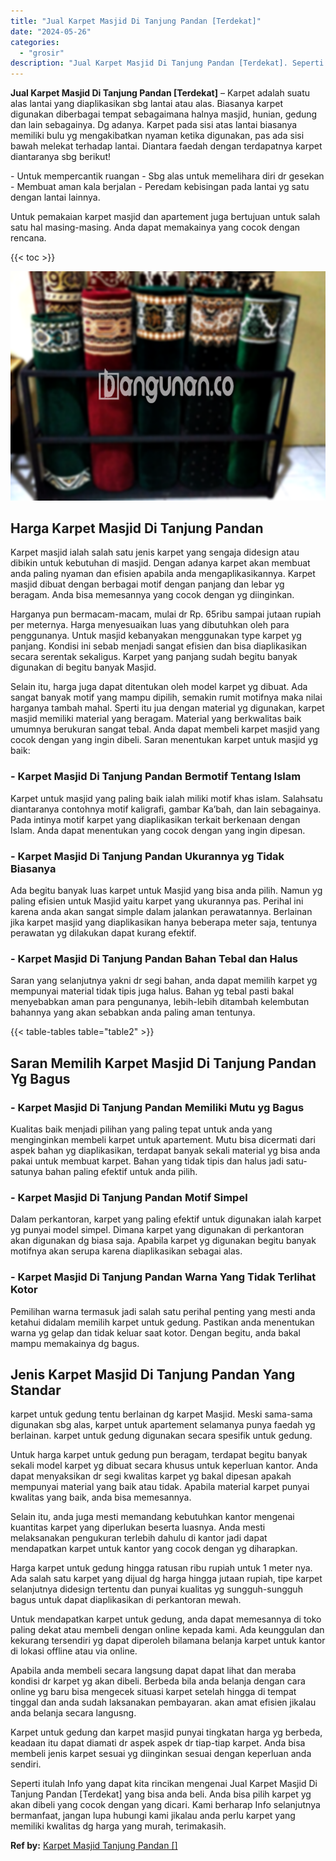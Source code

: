 ```yaml
---
title: "Jual Karpet Masjid Di Tanjung Pandan [Terdekat]"
date: "2024-05-26"
categories: 
  - "grosir"
description: "Jual Karpet Masjid Di Tanjung Pandan [Terdekat]. Seperti itulah Info yang dapat kita rincikan mengenai Jual Karpet Masjid Di Tanjung Pandan [Terdekat] yang..."
---
```


**Jual Karpet Masjid Di Tanjung Pandan \[Terdekat\]** – Karpet adalah suatu alas lantai yang diaplikasikan sbg lantai atau alas. Biasanya karpet digunakan diberbagai tempat sebagaimana halnya masjid, hunian, gedung dan lain sebagainya. Dg adanya. Karpet pada sisi atas lantai biasanya memiliki bulu yg mengakibatkan nyaman ketika digunakan, pas ada sisi bawah melekat terhadap lantai. Diantara faedah dengan terdapatnya karpet diantaranya sbg berikut!

\- Untuk mempercantik ruangan - Sbg alas untuk memelihara diri dr gesekan - Membuat aman kala berjalan - Peredam kebisingan pada lantai yg satu dengan lantai lainnya.

Untuk pemakaian karpet masjid dan apartement juga bertujuan untuk salah satu hal masing-masing. Anda dapat memakainya yang cocok dengan rencana.

{{< toc >}}

![Jual Karpet Masjid Di Tanjung Pandan [Terdekat]](/images/grosir-karpet-murah-38.png)

## Harga Karpet Masjid Di Tanjung Pandan

Karpet masjid ialah salah satu jenis karpet yang sengaja didesign atau dibikin untuk kebutuhan di masjid. Dengan adanya karpet akan membuat anda paling nyaman dan efisien apabila anda mengaplikasikannya. Karpet masjid dibuat dengan berbagai motif dengan panjang dan lebar yg beragam. Anda bisa memesannya yang cocok dengan yg diinginkan.

Harganya pun bermacam-macam, mulai dr Rp. 65ribu sampai jutaan rupiah per meternya. Harga menyesuaikan luas yang dibutuhkan oleh para penggunanya. Untuk masjid kebanyakan menggunakan type karpet yg panjang. Kondisi ini sebab menjadi sangat efisien dan bisa diaplikasikan secara serentak sekaligus. Karpet yang panjang sudah begitu banyak digunakan di begitu banyak Masjid.

Selain itu, harga juga dapat ditentukan oleh model karpet yg dibuat. Ada sangat banyak motif yang mampu dipilih, semakin rumit motifnya maka nilai harganya tambah mahal. Sperti itu jua dengan material yg digunakan, karpet masjid memiliki material yang beragam. Material yang berkwalitas baik umumnya berukuran sangat tebal. Anda dapat membeli karpet masjid yang cocok dengan yang ingin dibeli. Saran menentukan karpet untuk masjid yg baik:

### \- Karpet Masjid Di Tanjung Pandan Bermotif Tentang Islam

Karpet untuk masjid yang paling baik ialah miliki motif khas islam. Salahsatu diantaranya contohnya motif kaligrafi, gambar Ka’bah, dan lain sebagainya. Pada intinya motif karpet yang diaplikasikan terkait berkenaan dengan Islam. Anda dapat menentukan yang cocok dengan yang ingin dipesan.

### \- Karpet Masjid Di Tanjung Pandan Ukurannya yg Tidak Biasanya

Ada begitu banyak luas karpet untuk Masjid yang bisa anda pilih. Namun yg paling efisien untuk Masjid yaitu karpet yang ukurannya pas. Perihal ini karena anda akan sangat simple dalam jalankan perawatannya. Berlainan jika karpet masjid yang diaplikasikan hanya beberapa meter saja, tentunya perawatan yg dilakukan dapat kurang efektif.

### \- Karpet Masjid Di Tanjung Pandan Bahan Tebal dan Halus

Saran yang selanjutnya yakni dr segi bahan, anda dapat memilih karpet yg mempunyai material tidak tipis juga halus. Bahan yg tebal pasti bakal menyebabkan aman para pengunanya, lebih-lebih ditambah kelembutan bahannya yang akan sebabkan anda paling aman tentunya.

{{< table-tables table="table2" >}}

## Saran Memilih Karpet Masjid Di Tanjung Pandan Yg Bagus

### \- Karpet Masjid Di Tanjung Pandan Memiliki Mutu yg Bagus

Kualitas baik menjadi pilihan yang paling tepat untuk anda yang menginginkan membeli karpet untuk apartement. Mutu bisa dicermati dari aspek bahan yg diaplikasikan, terdapat banyak sekali material yg bisa anda pakai untuk membuat karpet. Bahan yang tidak tipis dan halus jadi satu-satunya bahan paling efektif untuk anda pilih.

### \- Karpet Masjid Di Tanjung Pandan Motif Simpel

Dalam perkantoran, karpet yang paling efektif untuk digunakan ialah karpet yg punyai model simpel. Dimana karpet yang digunakan di perkantoran akan digunakan dg biasa saja. Apabila karpet yg digunakan begitu banyak motifnya akan serupa karena diaplikasikan sebagai alas.

### \- Karpet Masjid Di Tanjung Pandan Warna Yang Tidak Terlihat Kotor

Pemilihan warna termasuk jadi salah satu perihal penting yang mesti anda ketahui didalam memilih karpet untuk gedung. Pastikan anda menentukan warna yg gelap dan tidak keluar saat kotor. Dengan begitu, anda bakal mampu memakainya dg bagus.

## Jenis Karpet Masjid Di Tanjung Pandan Yang Standar

karpet untuk gedung tentu berlainan dg karpet Masjid. Meski sama-sama digunakan sbg alas, karpet untuk apartement selamanya punya faedah yg berlainan. karpet untuk gedung digunakan secara spesifik untuk gedung.

Untuk harga karpet untuk gedung pun beragam, terdapat begitu banyak sekali model karpet yg dibuat secara khusus untuk keperluan kantor. Anda dapat menyaksikan dr segi kwalitas karpet yg bakal dipesan apakah mempunyai material yang baik atau tidak. Apabila material karpet punyai kwalitas yang baik, anda bisa memesannya.

Selain itu, anda juga mesti memandang kebutuhkan kantor mengenai kuantitas karpet yang diperlukan beserta luasnya. Anda mesti melaksanakan pengukuran terlebih dahulu di kantor jadi dapat mendapatkan karpet untuk kantor yang cocok dengan yg diharapkan.

Harga karpet untuk gedung hingga ratusan ribu rupiah untuk 1 meter nya. Ada salah satu karpet yang dijual dg harga hingga jutaan rupiah, tipe karpet selanjutnya didesign tertentu dan punyai kualitas yg sungguh-sungguh bagus untuk dapat diaplikasikan di perkantoran mewah.

Untuk mendapatkan karpet untuk gedung, anda dapat memesannya di toko paling dekat atau membeli dengan online kepada kami. Ada keunggulan dan kekurang tersendiri yg dapat diperoleh bilamana belanja karpet untuk kantor di lokasi offline atau via online.

Apabila anda membeli secara langsung dapat dapat lihat dan meraba kondisi dr karpet yg akan dibeli. Berbeda bila anda belanja dengan cara online yg baru bisa mengecek situasi karpet setelah hingga di tempat tinggal dan anda sudah laksanakan pembayaran. akan amat efisien jikalau anda belanja secara langusng.

Karpet untuk gedung dan karpet masjid punyai tingkatan harga yg berbeda, keadaan itu dapat diamati dr aspek aspek dr tiap-tiap karpet. Anda bisa membeli jenis karpet sesuai yg diinginkan sesuai dengan keperluan anda sendiri.

Seperti itulah Info yang dapat kita rincikan mengenai Jual Karpet Masjid Di Tanjung Pandan \[Terdekat\] yang bisa anda beli. Anda bisa pilih karpet yg akan dibeli yang cocok dengan yang dicari. Kami berharap Info selanjutnya bermanfaat, jangan lupa hubungi kami jikalau anda perlu karpet yang memiliki kwalitas dg harga yang murah, terimakasih.

**Ref by:**  [Karpet Masjid Tanjung Pandan []](https://id.wikipedia.org/wiki/Karpet)
